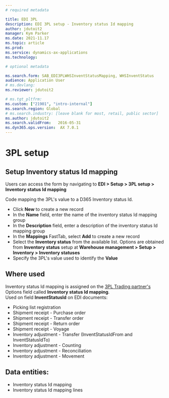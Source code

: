 ```yaml
---
# required metadata

title: EDI 3PL
description: EDI 3PL setup - Inventory status Id mapping
author: jdutoit2
manager: Kym Parker
ms.date: 2021-11.17
ms.topic: article
ms.prod: 
ms.service: dynamics-ax-applications
ms.technology: 

# optional metadata

ms.search.form: SAB_EDI3PLWHSInventStatusMapping, WHSInventStatus  
audience: Application User
# ms.devlang: 
ms.reviewer: jdutoit2

# ms.tgt_pltfrm: 
ms.custom: ["21901", "intro-internal"]
ms.search.region: Global
# ms.search.industry: [leave blank for most, retail, public sector]
ms.author: jdutoit2
ms.search.validFrom:   2016-05-31
ms.dyn365.ops.version:  AX 7.0.1
---
```


# 3PL setup
## Setup Inventory status Id mapping

Users can access the form by navigating to **EDI > Setup > 3PL setup > Inventory status Id mapping**

Code mapping the 3PL's value to a D365 Inventory status Id. <br>

- Click **New** to create a new record
-	In the **Name** field, enter the name of the inventory status Id mapping group
-	In the **Description** field, enter a description of the inventory status Id mapping group
-	In the **Mappings** FastTab, select **Add** to create a new record
-	Select the **Inventory status** from the available list. Options are obtained from **Inventory status** setup at **Warehouse management > Setup > Inventory > Inventory statuses**
-	Specify the 3PL's value used to identify the **Value**

## Where used
Inventory status Id mapping is assigned on the [3PL Trading partner's](../Trading-partner.md) Options field called **Inventory status Id mapping**. <br>
Used on field **InventStatusId** on EDI documents:
- Picking list registration
- Shipment receipt - Purchase order
- Shipment receipt - Transfer order
- Shipment receipt - Return order
- Shipment receipt - Voyage
- Inventory adjustment - Transfer (InventStatusIdFrom and InventStatusIdTo)
- Inventory adjustment - Counting
- Inventory adjustment - Reconciliation
- Inventory adjustment - Movement

## Data entities:
- Inventory status Id mapping
- Inventory status Id mapping lines

